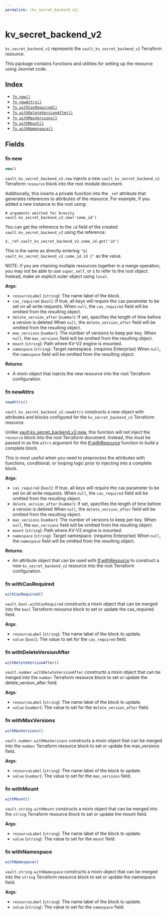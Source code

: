 ```yaml
---
permalink: /kv_secret_backend_v2/
---
```


# kv_secret_backend_v2

`kv_secret_backend_v2` represents the `vault_kv_secret_backend_v2` Terraform resource.



This package contains functions and utilities for setting up the resource using Jsonnet code.


## Index

* [`fn new()`](#fn-new)
* [`fn newAttrs()`](#fn-newattrs)
* [`fn withCasRequired()`](#fn-withcasrequired)
* [`fn withDeleteVersionAfter()`](#fn-withdeleteversionafter)
* [`fn withMaxVersions()`](#fn-withmaxversions)
* [`fn withMount()`](#fn-withmount)
* [`fn withNamespace()`](#fn-withnamespace)

## Fields

### fn new

```ts
new()
```


`vault.kv_secret_backend_v2.new` injects a new `vault_kv_secret_backend_v2` Terraform `resource`
block into the root module document.

Additionally, this inserts a private function into the `_ref` attribute that generates references to attributes of the
resource. For example, if you added a new instance to the root using:

    # arguments omitted for brevity
    vault.kv_secret_backend_v2.new('some_id')

You can get the reference to the `id` field of the created `vault.kv_secret_backend_v2` using the reference:

    $._ref.vault_kv_secret_backend_v2.some_id.get('id')

This is the same as directly entering `"${ vault_kv_secret_backend_v2.some_id.id }"` as the value.

NOTE: if you are chaining multiple resources together in a merge operation, you may not be able to use `super`, `self`,
or `$` to refer to the root object. Instead, make an explicit outer object using `local`.

**Args**:
  - `resourceLabel` (`string`): The name label of the block.
  - `cas_required` (`bool`): If true, all keys will require the cas parameter to be set on all write requests. When `null`, the `cas_required` field will be omitted from the resulting object.
  - `delete_version_after` (`number`): If set, specifies the length of time before a version is deleted When `null`, the `delete_version_after` field will be omitted from the resulting object.
  - `max_versions` (`number`): The number of versions to keep per key. When `null`, the `max_versions` field will be omitted from the resulting object.
  - `mount` (`string`): Path where KV-V2 engine is mounted.
  - `namespace` (`string`): Target namespace. (requires Enterprise) When `null`, the `namespace` field will be omitted from the resulting object.

**Returns**:
- A mixin object that injects the new resource into the root Terraform configuration.


### fn newAttrs

```ts
newAttrs()
```


`vault.kv_secret_backend_v2.newAttrs` constructs a new object with attributes and blocks configured for the `kv_secret_backend_v2`
Terraform resource.

Unlike [vault.kv_secret_backend_v2.new](#fn-new), this function will not inject the `resource`
block into the root Terraform document. Instead, this must be passed in as the `attrs` argument for the
[tf.withResource](https://github.com/tf-libsonnet/core/tree/main/docs#fn-withresource) function to build a complete block.

This is most useful when you need to preprocess the attributes with functions, conditional, or looping logic prior to
injecting into a complete block.

**Args**:
  - `cas_required` (`bool`): If true, all keys will require the cas parameter to be set on all write requests. When `null`, the `cas_required` field will be omitted from the resulting object.
  - `delete_version_after` (`number`): If set, specifies the length of time before a version is deleted When `null`, the `delete_version_after` field will be omitted from the resulting object.
  - `max_versions` (`number`): The number of versions to keep per key. When `null`, the `max_versions` field will be omitted from the resulting object.
  - `mount` (`string`): Path where KV-V2 engine is mounted.
  - `namespace` (`string`): Target namespace. (requires Enterprise) When `null`, the `namespace` field will be omitted from the resulting object.

**Returns**:
  - An attribute object that can be used with [tf.withResource](https://github.com/tf-libsonnet/core/tree/main/docs#fn-withresource) to construct a new `kv_secret_backend_v2` resource into the root Terraform configuration.


### fn withCasRequired

```ts
withCasRequired()
```

`vault.bool.withCasRequired` constructs a mixin object that can be merged into the `bool`
Terraform resource block to set or update the cas_required field.



**Args**:
  - `resourceLabel` (`string`): The name label of the block to update.
  - `value` (`bool`): The value to set for the `cas_required` field.


### fn withDeleteVersionAfter

```ts
withDeleteVersionAfter()
```

`vault.number.withDeleteVersionAfter` constructs a mixin object that can be merged into the `number`
Terraform resource block to set or update the delete_version_after field.



**Args**:
  - `resourceLabel` (`string`): The name label of the block to update.
  - `value` (`number`): The value to set for the `delete_version_after` field.


### fn withMaxVersions

```ts
withMaxVersions()
```

`vault.number.withMaxVersions` constructs a mixin object that can be merged into the `number`
Terraform resource block to set or update the max_versions field.



**Args**:
  - `resourceLabel` (`string`): The name label of the block to update.
  - `value` (`number`): The value to set for the `max_versions` field.


### fn withMount

```ts
withMount()
```

`vault.string.withMount` constructs a mixin object that can be merged into the `string`
Terraform resource block to set or update the mount field.



**Args**:
  - `resourceLabel` (`string`): The name label of the block to update.
  - `value` (`string`): The value to set for the `mount` field.


### fn withNamespace

```ts
withNamespace()
```

`vault.string.withNamespace` constructs a mixin object that can be merged into the `string`
Terraform resource block to set or update the namespace field.



**Args**:
  - `resourceLabel` (`string`): The name label of the block to update.
  - `value` (`string`): The value to set for the `namespace` field.
